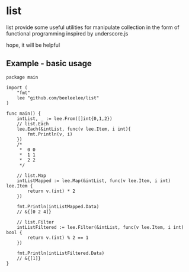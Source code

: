 # list

list provide some useful utilities for manipulate collection
in the form of functional programming inspired by underscore.js

hope, it will be helpful

## Example - basic usage

```
package main

import (
	"fmt"
	lee "github.com/beeleelee/list"
)

func main() {
	intList, _ := lee.From([]int{0,1,2})
	// list.Each
	lee.Each(&intList, func(v lee.Item, i int){
		fmt.Println(v, i)
	})
	/*
	 *	0 0
	 *	1 1
	 *	2 2
	 */

	// list.Map
	intListMapped := lee.Map(&intList, func(v lee.Item, i int) lee.Item {
		return v.(int) * 2
	})

	fmt.Println(intListMapped.Data)
	// &{[0 2 4]}

	// list.Filter
	intListFiltered := lee.Filter(&intList, func(v lee.Item, i int) bool {
		return v.(int) % 2 == 1
	})
	
	fmt.Println(intListFiltered.Data)
	// &{[1]}
}
```